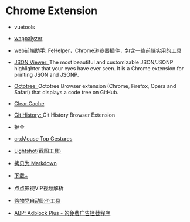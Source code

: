 # Chrome Extension

* vuetools

* [wappalyzer](https://www.wappalyzer.com/)

* [web前端助手: ](https://www.baidufe.com/fehelper)
  FeHelper，Chrome浏览器插件，包含一些前端实用的工具

* [JSON Viewer: ](https://github.com/tulios/json-viewer)
  The most beautiful and customizable JSON/JSONP highlighter that your eyes have ever seen. It is a Chrome extension for printing JSON and JSONP.

* [Octotree: ](https://github.com/ovity/octotree)
  Octotree Browser extension (Chrome, Firefox, Opera and Safari) that displays a code tree on GitHub.

* [Clear Cache](https://chrome.google.com/webstore/detail/cppjkneekbjaeellbfkmgnhonkkjfpdn)

* [Git History: ](https://github.com/LuisReinoso/git-history-browser-extension)Git History Browser Extension

* 掘金

* [crxMouse Top Gestures](https://chrome.google.com/webstore/detail/jlgkpaicikihijadgifklkbpdajbkhjo)

* [Lightshot(截图工具)](https://chrome.google.com/webstore/detail/mbniclmhobmnbdlbpiphghaielnnpgdp)

* [拷贝为 Markdown](https://chrome.google.com/webstore/detail/dgoenpnkphkichnohepecnmpmihnabdg)
* [下载+](https://chrome.google.com/webstore/detail/gokgophibdidjjpildcdbfpmcahilaaf)


* 点点影视VIP视频解析

* [购物党自动比价工具](https://www.gwdang.com/)

* [ABP: Adblock Plus - 的免费广告拦截程序](https://chrome.google.com/webstore/detail/cfhdojbkjhnklbpkdaibdccddilifddb)
